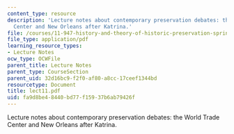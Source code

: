 ```yaml
---
content_type: resource
description: 'Lecture notes about contemporary preservation debates: the World Trade
  Center and New Orleans after Katrina.'
file: /courses/11-947-history-and-theory-of-historic-preservation-spring-2007/fa9d8be48440bd77f15937b6ab79426f_lect11.pdf
file_type: application/pdf
learning_resource_types:
- Lecture Notes
ocw_type: OCWFile
parent_title: Lecture Notes
parent_type: CourseSection
parent_uid: 32d16bc9-f2f0-af80-a8cc-17ceef1344bd
resourcetype: Document
title: lect11.pdf
uid: fa9d8be4-8440-bd77-f159-37b6ab79426f
---
```

Lecture notes about contemporary preservation debates: the World Trade Center and New Orleans after Katrina.

